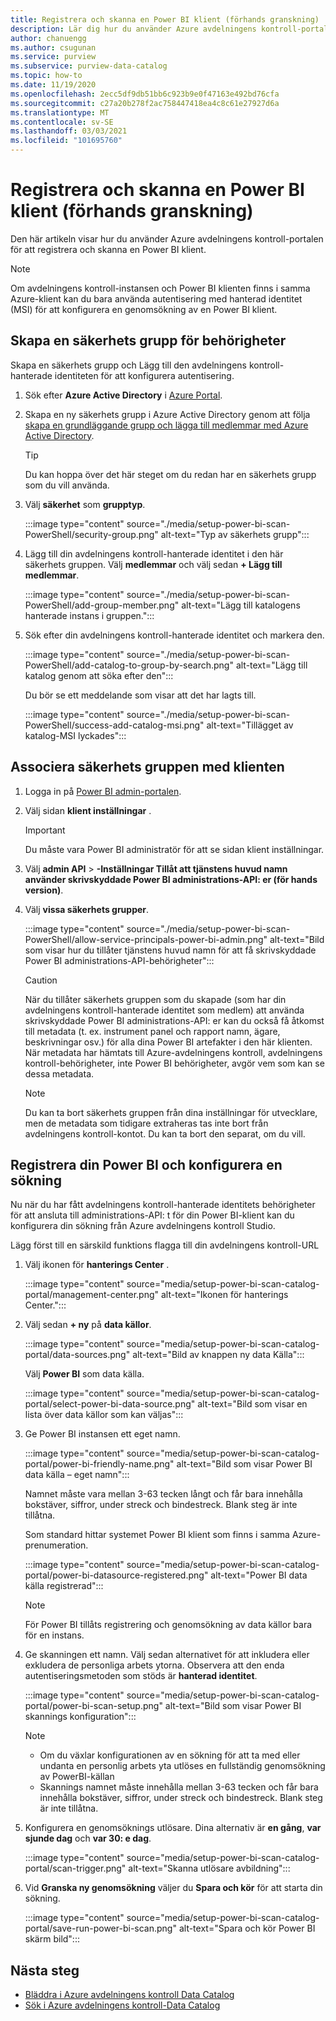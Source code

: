 ```yaml
---
title: Registrera och skanna en Power BI klient (förhands granskning)
description: Lär dig hur du använder Azure avdelningens kontroll-portalen för att registrera och skanna en Power BI klient.
author: chanuengg
ms.author: csugunan
ms.service: purview
ms.subservice: purview-data-catalog
ms.topic: how-to
ms.date: 11/19/2020
ms.openlocfilehash: 2ecc5df9db51bb6c923b9e0f47163e492bd76cfa
ms.sourcegitcommit: c27a20b278f2ac758447418ea4c8c61e27927d6a
ms.translationtype: MT
ms.contentlocale: sv-SE
ms.lasthandoff: 03/03/2021
ms.locfileid: "101695760"
---
```

# <a name="register-and-scan-a-power-bi-tenant-preview"></a>Registrera och skanna en Power BI klient (förhands granskning)

Den här artikeln visar hur du använder Azure avdelningens kontroll-portalen för att registrera och skanna en Power BI klient.

> [!Note]
> Om avdelningens kontroll-instansen och Power BI klienten finns i samma Azure-klient kan du bara använda autentisering med hanterad identitet (MSI) för att konfigurera en genomsökning av en Power BI klient. 

## <a name="create-a-security-group-for-permissions"></a>Skapa en säkerhets grupp för behörigheter

Skapa en säkerhets grupp och Lägg till den avdelningens kontroll-hanterade identiteten för att konfigurera autentisering.

1. Sök efter **Azure Active Directory** i [Azure Portal](https://portal.azure.com).
1. Skapa en ny säkerhets grupp i Azure Active Directory genom att följa [skapa en grundläggande grupp och lägga till medlemmar med Azure Active Directory](../active-directory/fundamentals/active-directory-groups-create-azure-portal.md).

    > [!Tip]
    > Du kan hoppa över det här steget om du redan har en säkerhets grupp som du vill använda.

1. Välj **säkerhet** som **grupptyp**.

    :::image type="content" source="./media/setup-power-bi-scan-PowerShell/security-group.png" alt-text="Typ av säkerhets grupp":::

1. Lägg till din avdelningens kontroll-hanterade identitet i den här säkerhets gruppen. Välj **medlemmar** och välj sedan **+ Lägg till medlemmar**.

    :::image type="content" source="./media/setup-power-bi-scan-PowerShell/add-group-member.png" alt-text="Lägg till katalogens hanterade instans i gruppen.":::

1. Sök efter din avdelningens kontroll-hanterade identitet och markera den.

    :::image type="content" source="./media/setup-power-bi-scan-PowerShell/add-catalog-to-group-by-search.png" alt-text="Lägg till katalog genom att söka efter den":::

    Du bör se ett meddelande som visar att det har lagts till.

    :::image type="content" source="./media/setup-power-bi-scan-PowerShell/success-add-catalog-msi.png" alt-text="Tillägget av katalog-MSI lyckades":::

## <a name="associate-the-security-group-with-the-tenant"></a>Associera säkerhets gruppen med klienten

1. Logga in på [Power BI admin-portalen](https://app.powerbi.com/admin-portal/tenantSettings).
1. Välj sidan **klient inställningar** .

    > [!Important]
    > Du måste vara Power BI administratör för att se sidan klient inställningar.

1. Välj **admin API**  >  **-Inställningar Tillåt att tjänstens huvud namn använder skrivskyddade Power BI administrations-API: er (för hands version)**.
1. Välj **vissa säkerhets grupper**.

    :::image type="content" source="./media/setup-power-bi-scan-PowerShell/allow-service-principals-power-bi-admin.png" alt-text="Bild som visar hur du tillåter tjänstens huvud namn för att få skrivskyddade Power BI administrations-API-behörigheter":::

    > [!Caution]
    > När du tillåter säkerhets gruppen som du skapade (som har din avdelningens kontroll-hanterade identitet som medlem) att använda skrivskyddade Power BI administrations-API: er kan du också få åtkomst till metadata (t. ex. instrument panel och rapport namn, ägare, beskrivningar osv.) för alla dina Power BI artefakter i den här klienten. När metadata har hämtats till Azure-avdelningens kontroll, avdelningens kontroll-behörigheter, inte Power BI behörigheter, avgör vem som kan se dessa metadata.

    > [!Note]
    > Du kan ta bort säkerhets gruppen från dina inställningar för utvecklare, men de metadata som tidigare extraheras tas inte bort från avdelningens kontroll-kontot. Du kan ta bort den separat, om du vill.

## <a name="register-your-power-bi-and-set-up-a-scan"></a>Registrera din Power BI och konfigurera en sökning

Nu när du har fått avdelningens kontroll-hanterade identitets behörigheter för att ansluta till administrations-API: t för din Power BI-klient kan du konfigurera din sökning från Azure avdelningens kontroll Studio.

Lägg först till en särskild funktions flagga till din avdelningens kontroll-URL 

1. Välj ikonen för **hanterings Center** .

    :::image type="content" source="media/setup-power-bi-scan-catalog-portal/management-center.png" alt-text="Ikonen för hanterings Center.":::

1. Välj sedan **+ ny** på **data källor**.

    :::image type="content" source="media/setup-power-bi-scan-catalog-portal/data-sources.png" alt-text="Bild av knappen ny data Källa":::

    Välj **Power BI** som data källa.

    :::image type="content" source="media/setup-power-bi-scan-catalog-portal/select-power-bi-data-source.png" alt-text="Bild som visar en lista över data källor som kan väljas":::

3. Ge Power BI instansen ett eget namn.

    :::image type="content" source="media/setup-power-bi-scan-catalog-portal/power-bi-friendly-name.png" alt-text="Bild som visar Power BI data källa – eget namn":::

    Namnet måste vara mellan 3-63 tecken långt och får bara innehålla bokstäver, siffror, under streck och bindestreck.  Blank steg är inte tillåtna.

    Som standard hittar systemet Power BI klient som finns i samma Azure-prenumeration.

    :::image type="content" source="media/setup-power-bi-scan-catalog-portal/power-bi-datasource-registered.png" alt-text="Power BI data källa registrerad":::

    > [!Note]
    > För Power BI tillåts registrering och genomsökning av data källor bara för en instans.


4. Ge skanningen ett namn. Välj sedan alternativet för att inkludera eller exkludera de personliga arbets ytorna. Observera att den enda autentiseringsmetoden som stöds är **hanterad identitet**.

    :::image type="content" source="media/setup-power-bi-scan-catalog-portal/power-bi-scan-setup.png" alt-text="Bild som visar Power BI skannings konfiguration":::

    > [!Note]
    > * Om du växlar konfigurationen av en sökning för att ta med eller undanta en personlig arbets yta utlöses en fullständig genomsökning av PowerBI-källan
    > * Skannings namnet måste innehålla mellan 3-63 tecken och får bara innehålla bokstäver, siffror, under streck och bindestreck. Blank steg är inte tillåtna.

5. Konfigurera en genomsöknings utlösare. Dina alternativ är **en gång**, **var sjunde dag** och **var 30: e dag**.

    :::image type="content" source="media/setup-power-bi-scan-catalog-portal/scan-trigger.png" alt-text="Skanna utlösare avbildning":::

6. Vid **Granska ny genomsökning** väljer du **Spara och kör** för att starta din sökning.

    :::image type="content" source="media/setup-power-bi-scan-catalog-portal/save-run-power-bi-scan.png" alt-text="Spara och kör Power BI skärm bild":::

## <a name="next-steps"></a>Nästa steg

- [Bläddra i Azure avdelningens kontroll Data Catalog](how-to-browse-catalog.md)
- [Sök i Azure avdelningens kontroll-Data Catalog](how-to-search-catalog.md)
